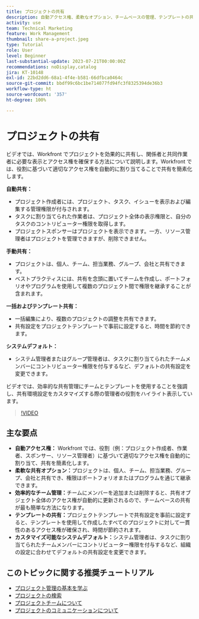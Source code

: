 ```yaml
---
title: プロジェクトの共有
description: 自動アクセス権、柔軟なオプション、チームベースの管理、テンプレートの共有、カスタマイズ可能なシステムデフォルトにより、Workfront でのプロジェクト共有が簡素化され、共同作業が効率化されます。
activity: use
team: Technical Marketing
feature: Work Management
thumbnail: share-a-project.jpeg
type: Tutorial
role: User
level: Beginner
last-substantial-update: 2023-07-21T00:00:00Z
recommendations: noDisplay,catalog
jira: KT-10148
exl-id: 22bd2dd6-68a1-4f4e-b581-66dfbca0464c
source-git-commit: bbdf99c6bc1be714077fd94fc3f8325394de36b3
workflow-type: ht
source-wordcount: '357'
ht-degree: 100%

---
```


# プロジェクトの共有

ビデオでは、Workfront でプロジェクトを効果的に共有し、関係者と共同作業者に必要な表示とアクセス権を確保する方法について説明します。Workfront では、役割に基づいて適切なアクセス権を自動的に割り当てることで共有を簡素化します。

**自動共有：**
* プロジェクト作成者には、プロジェクト、タスク、イシューを表示および編集する管理権限が付与されます。
* タスクに割り当てられた作業者は、プロジェクト全体の表示権限と、自分のタスクのコントリビューター権限を取得します。
* プロジェクトスポンサーはプロジェクトを表示できます。一方、リソース管理者はプロジェクトを管理できますが、削除できません。

**手動共有：**
* プロジェクトは、個人、チーム、担当業務、グループ、会社と共有できます。
* ベストプラクティスには、共有を念頭に置いてチームを作成し、ポートフォリオやプログラムを使用して複数のプロジェクト間で権限を継承することが含まれます。

**一括およびテンプレート共有：**
* 一括編集により、複数のプロジェクトの調整を共有できます。
* 共有設定をプロジェクトテンプレートで事前に設定すると、時間を節約できます。

**システムデフォルト：**
* システム管理者またはグループ管理者は、タスクに割り当てられたチームメンバーにコントリビューター権限を付与するなど、デフォルトの共有設定を変更できます。

ビデオでは、効率的な共有管理にチームとテンプレートを使用することを強調し、共有環境設定をカスタマイズする際の管理者の役割をハイライト表示しています。

>[!VIDEO](https://video.tv.adobe.com/v/3423150/?quality=12&learn=on&enablevpops=1&captions=jpn)

## 主な要点

* **自動アクセス権：** Workfront では、役割（例：プロジェクト作成者、作業者、スポンサー、リソース管理者）に基づいて適切なアクセス権を自動的に割り当て、共有を簡素化します。
* **柔軟な共有オプション：**&#x200B;プロジェクトは、個人、チーム、担当業務、グループ、会社と共有でき、権限はポートフォリオまたはプログラムを通じて継承できます。
* **効率的なチーム管理：**&#x200B;チームにメンバーを追加または削除すると、共有オブジェクト全体のアクセス権が自動的に更新されるので、チームベースの共有が最も簡単な方法になります。
* **テンプレートの共有：**&#x200B;プロジェクトテンプレートで共有設定を事前に設定すると、テンプレートを使用して作成したすべてのプロジェクトに対して一貫性のあるアクセス権が確保され、時間が節約されます。
* **カスタマイズ可能なシステムデフォルト：**&#x200B;システム管理者は、タスクに割り当てられたチームメンバーにコントリビューター権限を付与するなど、組織の設定に合わせてデフォルトの共有設定を変更できます。


## このトピックに関する推奨チュートリアル

* [プロジェクト管理の基本を学ぶ](/help/manage-work/projects/getting-started-manage-a-project.md)
* [プロジェクトの検索](/help/manage-work/projects/find-projects.md)
* [プロジェクトチームについて](/help/manage-work/projects/understand-the-project-team.md)
* [プロジェクトのコミュニケーションについて](/help/manage-work/projects/understand-project-communication.md)


